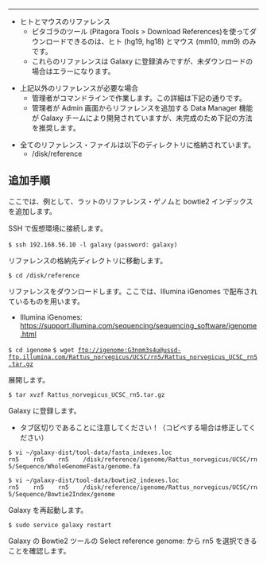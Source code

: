 ----

-   ヒトとマウスのリファレンス
    -   ピタゴラのツール (Pitagora Tools &gt; Download References)を使ってダウンロードできるのは、ヒト (hg19, hg18) とマウス (mm10, mm9) のみです。
    -   これらのリファレンスは Galaxy に登録済みですが、未ダウンロードの場合はエラーになります。

<!-- -->

-   上記以外のリファレンスが必要な場合
    -   管理者がコマンドラインで作業します。この詳細は下記の通りです。
    -   管理者が Admin 画面からリファレンスを追加する Data Manager 機能が Galaxy チームにより開発されていますが、未完成のため下記の方法を推奨します。

<!-- -->

-   全てのリファレンス・ファイルは以下のディレクトリに格納されています。
    -   /disk/reference

追加手順
--------

ここでは、例として、ラットのリファレンス・ゲノムと bowtie2 インデックスを追加します。

SSH で仮想環境に接続します。

`$ ssh 192.168.56.10 -l galaxy`
`(password: galaxy)`

リファレンスの格納先ディレクトリに移動します。

`$ cd /disk/reference`

リファレンスをダウンロードします。ここでは、Illumina iGenomes で配布されているものを用います。

-   Illumina iGenomes: <https://support.illumina.com/sequencing/sequencing_software/igenome.html>

`$ cd igenome`
`$ wget `[`ftp://igenome:G3nom3s4u@ussd-ftp.illumina.com/Rattus_norvegicus/UCSC/rn5/Rattus_norvegicus_UCSC_rn5.tar.gz`](ftp://igenome:G3nom3s4u@ussd-ftp.illumina.com/Rattus_norvegicus/UCSC/rn5/Rattus_norvegicus_UCSC_rn5.tar.gz)

展開します。

`$ tar xvzf Rattus_norvegicus_UCSC_rn5.tar.gz`

Galaxy に登録します。

-   タブ区切りであることに注意してください！（コピペする場合は修正してください）

`$ vi ~/galaxy-dist/tool-data/fasta_indexes.loc`
`rn5    rn5    rn5    /disk/reference/igenome/Rattus_norvegicus/UCSC/rn5/Sequence/WholeGenomeFasta/genome.fa`

`$ vi ~/galaxy-dist/tool-data/bowtie2_indexes.loc`
`rn5    rn5    rn5    /disk/reference/igenome/Rattus_norvegicus/UCSC/rn5/Sequence/Bowtie2Index/genome`

Galaxy を再起動します。

`$ sudo service galaxy restart`

Galaxy の Bowtie2 ツールの Select reference genome: から rn5 を選択できることを確認します。